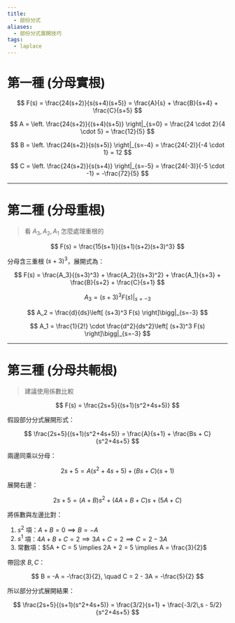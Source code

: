```yaml
---
title:
  - 部份分式
aliases:
  - 部份分式展開技巧
tags:
  - laplace
---
```


# 第一種 (分母實根)

$$
F(s) = \frac{24(s+2)}{s(s+4)(s+5)} = \frac{A}{s} + \frac{B}{s+4} + \frac{C}{s+5}
$$

$$
A = \left. \frac{24(s+2)}{(s+4)(s+5)} \right|_{s=0} = \frac{24 \cdot 2}{4 \cdot 5} = \frac{12}{5}
$$

$$
B = \left. \frac{24(s+2)}{s(s+5)} \right|_{s=-4} = \frac{24(-2)}{-4 \cdot 1} = 12
$$

$$
C = \left. \frac{24(s+2)}{s(s+4)} \right|_{s=-5} = \frac{24(-3)}{-5 \cdot -1} = -\frac{72}{5}
$$

---

# 第二種 (分母重根)
> 看 $A_3, A_2, A_1$ 怎麼處理重根的

$$
F(s) = \frac{15(s+1)}{(s+1)(s+2)(s+3)^3}
$$

分母含三重根 $(s+3)^3$，展開式為：

$$
F(s) = \frac{A_3}{(s+3)^3} + \frac{A_2}{(s+3)^2} + \frac{A_1}{s+3} + \frac{B}{s+2} + \frac{C}{s+1}
$$

$$
A_3 = (s+3)^3 F(s)\bigg|_{s=-3}
$$

$$
A_2 = \frac{d}{ds}\left[ (s+3)^3 F(s) \right]\bigg|_{s=-3}
$$

$$
A_1 = \frac{1}{2!} \cdot \frac{d^2}{ds^2}\left[ (s+3)^3 F(s) \right]\bigg|_{s=-3}
$$

---

# 第三種 (分母共軛根)
> 建議使用係數比較

$$
F(s) = \frac{2s+5}{(s+1)(s^2+4s+5)}
$$

假設部分分式展開形式：

$$
\frac{2s+5}{(s+1)(s^2+4s+5)} = \frac{A}{s+1} + \frac{Bs + C}{s^2+4s+5}
$$

兩邊同乘以分母：

$$
2s+5 = A(s^2+4s+5) + (Bs+C)(s+1)
$$

展開右邊：

$$
2s+5 = (A+B)s^2 + (4A + B + C)s + (5A + C)
$$

將係數與左邊比對：

1. $s^2$ 項：$A + B = 0 \implies B = -A$
2. $s^1$ 項：$4A + B + C = 2 \implies 3A + C = 2 \implies C = 2 - 3A$
3. 常數項：$5A + C = 5 \implies 2A + 2 = 5 \implies A = \frac{3}{2}$

帶回求 $B, C$：

$$
B = -A = -\frac{3}{2}, \quad C = 2 - 3A = -\frac{5}{2}
$$

所以部分分式展開結果：

$$
\frac{2s+5}{(s+1)(s^2+4s+5)} = \frac{3/2}{s+1} + \frac{-3/2\,s - 5/2}{s^2+4s+5}
$$